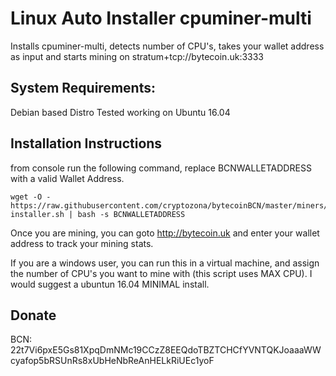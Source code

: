 # Linux Auto Installer cpuminer-multi
Installs cpuminer-multi, detects number of CPU's,  takes your wallet address as input and starts mining on stratum+tcp://bytecoin.uk:3333

## System Requirements:
Debian based Distro
Tested working on Ubuntu 16.04

## Installation Instructions
from console run the following command, replace BCNWALLETADDRESS with a valid Wallet Address.
```
wget -O - https://raw.githubusercontent.com/cryptozona/bytecoinBCN/master/miners/cpuminer-installer.sh | bash -s BCNWALLETADDRESS
```

Once you are mining, you can goto http://bytecoin.uk and enter your wallet address to track your mining stats.

If you are a windows user, you can run this in a virtual machine, and assign the number of CPU's you want to mine with (this script uses MAX CPU). I would suggest a ubuntun 16.04 MINIMAL install.

## Donate
BCN: 22t7Vi6pxE5Gs81XpqDmNMc19CCzZ8EEQdoTBZTCHCfYVNTQKJoaaaWWcyafop5bRSUnRs8xUbHeNbReAnHELkRiUEc1yoF

